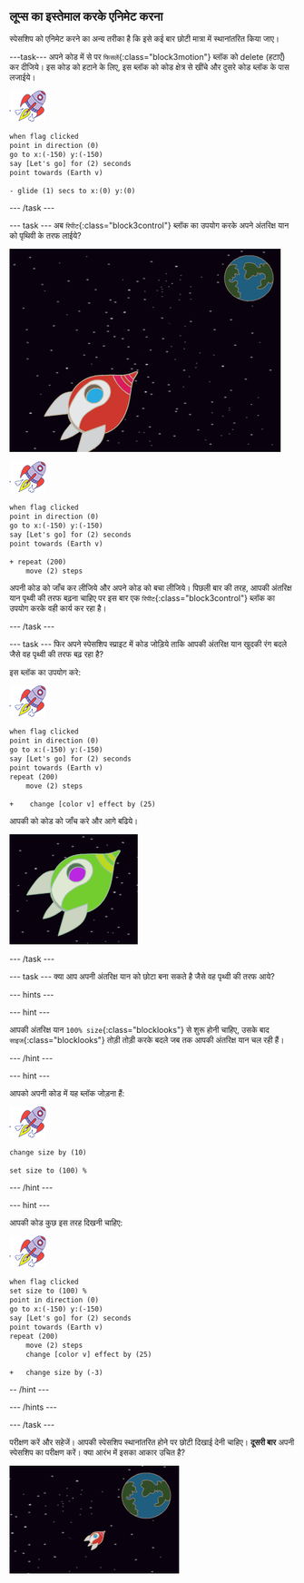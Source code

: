 ## लूप्स का इस्तेमाल करके एनिमेट करना

स्पेसशिप को एनिमेट करने का अन्य तरीका है कि इसे कई बार छोटी मात्रा में स्थानांतरित किया जाए।

\---task\--- अपने कोड में से पर `फिसलें`{:class="block3motion"} ब्लॉक को delete (हटाएँ) कर दीजिये। इस कोड को हटाने के लिए, इस ब्लॉक को कोड क्षेत्र से खींचे और दुसरे कोड ब्लॉक के पास लजाईये।

![स्पेसशिप स्प्राइट](images/sprite-spaceship.png)

```blocks3
when flag clicked
point in direction (0)
go to x:(-150) y:(-150)
say [Let's go] for (2) seconds
point towards (Earth v)

- glide (1) secs to x:(0) y:(0)
```

\--- /task \---

\--- task \--- अब `रिपीट`{:class="block3control"} ब्लॉक का उपयोग करके अपने अंतरिक्ष यान को पृथिवी के तरफ लाईये?

![एक अंतरिक्ष यान एनीमेशन का परीक्षण](images/space-animate-stage.png)

![स्पेसशिप स्प्राइट](images/sprite-spaceship.png)

```blocks3
when flag clicked
point in direction (0)
go to x:(-150) y:(-150)
say [Let's go] for (2) seconds
point towards (Earth v)

+ repeat (200)
    move (2) steps
```

अपनी कोड को जाँच कर लीजिये और अपने कोड को बचा लीजिये। पिछली बार की तरह, आपकी अंतरिक्ष यान पृथ्वी की तरफ बढ़ना चाहिए पर इस बार एक `रिपीट`{:class="block3control"} ब्लॉक का उपयोग करके वही कार्य कर रहा है।

\--- /task \---

\--- task \--- फिर अपने स्पेसशिप स्प्राइट में कोड जोड़िये ताकि आपकी अंतरिक्ष यान खुदकी रंग बदले जैसे वह पृथ्वी की तरफ बढ़ रहा है?

इस ब्लॉक का उपयोग करे:

![स्पेसशिप स्प्राइट](images/sprite-spaceship.png)

```blocks3
when flag clicked
point in direction (0)
go to x:(-150) y:(-150)
say [Let's go] for (2) seconds
point towards (Earth v)
repeat (200)
    move (2) steps

+    change [color v] effect by (25)
```

आपकी को कोड को जाँच करे और आगे बढिये।

![रंग बदलने वाले अंतरिक्ष यान का परीक्षण करना](images/space-colour-test.png)

\--- /task \---

\--- task \--- क्या आप अपनी अंतरिक्ष यान को छोटा बना सकते है जैसे वह पृथ्वी की तरफ आये?

\--- hints \---

\--- hint \---

आपकी अंतरिक्ष यान `100% size`{:class="blocklooks"} से शुरू होनी चाहिए, उसके बाद `साइज`{:class="blocklooks"} तोड़ी तोड़ी करके बदले जब तक आपकी अंतरिक्ष यान चल रही हैं।

\--- /hint \---

\--- hint \---

आपको अपनी कोड में यह ब्लॉक जोड़ना हैं:

![स्पेसशिप स्प्राइट](images/sprite-spaceship.png)

```blocks3
change size by (10)

set size to (100) %
```

\--- /hint \---

\--- hint \---

आपकी कोड कुछ इस तरह दिखनी चाहिए:

![स्पेसशिप स्प्राइट](images/sprite-spaceship.png)

```blocks3
when flag clicked
set size to (100) %
point in direction (0)
go to x:(-150) y:(-150)
say [Let's go] for (2) seconds
point towards (Earth v)
repeat (200)
    move (2) steps
    change [color v] effect by (25)

+   change size by (-3)
```

-- /hint \---

\--- /hints \---

\--- /task \---

परीक्षण करें और सहेजें। आपकी स्पेसशिप स्थानांतरित होने पर छोटी दिखाई देनी चाहिए। **दूसरी बार** अपनी स्पेसशिप का परीक्षण करें। क्या आरंभ में इसका आकार उचित है?

![एक सिकुड़ते अंतरिक्ष यान का परीक्षण](images/space-size-test.png)